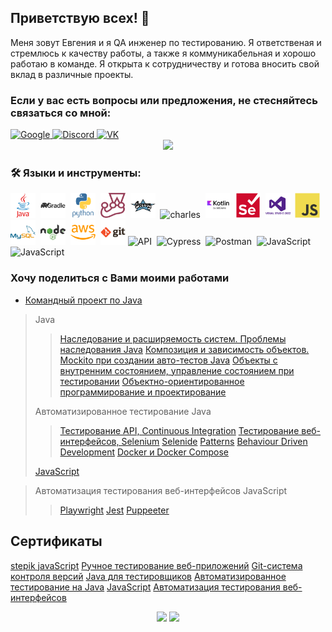 ## Приветствую всех! 👋
Меня зовут Евгения и я QA инженер по тестированию.
Я ответственая и стремлюсь к качеству работы, а также я коммуникабельная и хорошо работаю в команде. Я открыта к сотрудничеству и готова вносить свой вклад в различные проекты.

### Если у вас есть вопросы или предложения, не стесняйтесь связаться со мной:
<div id = "socials" align="left"> 
<a href="https://mail.google.com/mail/u/0/#inbox?compose=jrjtXRHRKhrbLnzXQDPlrVWCJdjcJXVtqGcBgtbRSJTMsvBMVwVXMFBPzwLJPPjlZPcWClCP"> 
<img src="https://img.shields.io/badge/Google-blue?style=for-the-badge&logo=Google&logoColor=white" alt="Google"/>
  <a href="https://discordapp.com/users/1072521766829834270/"> 
<img src="https://img.shields.io/badge/Discord-blue?style=for-the-badge&logo=Discord&logoColor=white" alt="Discord"/>
  <a href="https://vk.com/evgeniyavolkova1"> 
<img src="https://img.shields.io/badge/VK-blue?style=for-the-badge&logo=VK&logoColor=white" alt="VK"/>
  </div> 
    <a/>
<div id="header" align="center">
  <img src="https://media.giphy.com/media/ZEUODEtQiUZWGg6IHR/giphy.gif"/>
</div>

### :hammer_and_wrench: Языки и инструменты:

<div>
  <img src="https://github.com/devicons/devicon/blob/master/icons/java/java-original-wordmark.svg" title="Java" alt="Java" width="40" height="40"/>&nbsp;
  <img src="https://github.com/devicons/devicon/blob/master/icons/gradle/gradle-plain-wordmark.svg" title="gradle" alt="gradle" width="40" height="40"/>&nbsp;
  <img src="https://github.com/devicons/devicon/blob/master/icons/python/python-original-wordmark.svg" title="python" alt="python" width="40" height="40"/>&nbsp;
  <img src="https://github.com/devicons/devicon/blob/master/icons/jest/jest-plain.svg" title="jest" alt="jest" width="40" height="40"/>&nbsp;
  <img src="https://github.com/devicons/devicon/blob/master/icons/groovy/groovy-original.svg" title=groovy" alt="groovy" width="40" height="40"/>&nbsp;
  <img src="https://github.com/Evgeniya1998/Evgeniya1998/assets/130440948/a3819f7a-7e10-437f-a09c-37288081c550" title=charles" alt="charles" width="40" height="40"/>&nbsp;
  <img src="https://github.com/devicons/devicon/blob/master/icons/kotlin/kotlin-original-wordmark.svg" title="/kotlin" alt="kotlin " width="40" height="40"/>&nbsp;
  <img src="https://github.com/devicons/devicon/blob/master/icons/selenium/selenium-original.svg"  title="selenium" alt="selenium" width="40" height="40"/>&nbsp;
  <img src="https://github.com/devicons/devicon/blob/master/icons/visualstudio/visualstudio-plain-wordmark.svg" title="HTML" alt="HTML" width="40" height="40"/>&nbsp;
  <img src="https://github.com/devicons/devicon/blob/master/icons/javascript/javascript-original.svg" title="JavaScript" alt="JavaScript" width="40" height="40"/>&nbsp;
  <img src="https://github.com/devicons/devicon/blob/master/icons/mysql/mysql-original-wordmark.svg" title="MySQL"  alt="MySQL" width="40" height="40"/>&nbsp;
  <img src="https://github.com/devicons/devicon/blob/master/icons/nodejs/nodejs-original-wordmark.svg" title="NodeJS" alt="NodeJS" width="40" height="40"/>&nbsp;
  <img src="https://github.com/devicons/devicon/blob/master/icons/amazonwebservices/amazonwebservices-plain-wordmark.svg" title="AWS" alt="AWS" width="40" height="40"/>&nbsp;
  <img src="https://github.com/devicons/devicon/blob/master/icons/git/git-original-wordmark.svg" title="Git" **alt="Git" width="40" height="40"/>
  <img src="https://github.com/Evgeniya1998/Evgeniya1998/assets/130440948/f5be346f-92ba-4662-b8fc-32653bc1e099"title="API" alt="API" width="40" height="40"/>&nbsp
  <img src="https://github.com/Evgeniya1998/Evgeniya1998/assets/130440948/72ece1c0-ec47-428f-b1c4-cffeeab99c08"title="Cypress" alt="Cypress" width="40" height="40"/>&nbsp
  <img src="https://github.com/Evgeniya1998/Evgeniya1998/assets/130440948/54692307-418a-40ae-829c-76521c0c7198"title="Postman" alt="Postman" width="40" height="40"/>&nbsp
 <img src="https://camo.githubusercontent.com/51402352b3fd848b850d7a822be9b2e1883f40ce9f49cc718068aa883c94e00a/68747470733a2f2f696d672e736869656c64732e696f2f62616467652f437970726573732d3137323032433f7374796c653d666f722d7468652d6261646765266c6f676f3d63797072657373266c6f676f436f6c6f723d7768697465"title="JavaScript" alt="JavaScript" width="40" height="40"/>&nbsp
 <img src="https://camo.githubusercontent.com/e0aa4b3bb9af7d3610dd65656751f3940ef645e1e3e5ff727abecec2accfb31b/68747470733a2f2f696d672e736869656c64732e696f2f62616467652f506f73746d616e2d4646364333373f7374796c653d666f722d7468652d6261646765266c6f676f3d506f73746d616e266c6f676f436f6c6f723d7768697465"title="JavaScript" alt="JavaScript" width="40" height="40"/>&nbsp
</div>

### **Хочу поделиться с Вами моими работами**
- [Командный проект по Java](https://github.com/Grdp6086/JavaQaTeamDiplomVishnyakovVolkova/tree/main)
> Java
>> [Наследование и расширяемость систем. Проблемы наследования Java](https://github.com/Evgeniya1998/dz12-1/tree/main/src)
>> [Композиция и зависимость объектов. Mockito при создании авто-тестов Java](https://github.com/Evgeniya1998/dr11-1)
>> [Объекты с внутренним состоянием, управление состоянием при тестировании](https://github.com/Evgeniya1998/dr10-1new)
>> [Объектно-ориентированное программирование и проектирование](https://github.com/Evgeniya1998/dr9-1)
>> 
> Автоматизированное тестирование Java
>> [Тестирование API, Continuous Integration](https://github.com/Evgeniya1998/rest3-1/tree/main)
>> [Тестирование веб-интерфейсов, Selenium](https://github.com/Evgeniya1998/newdz)
>> [Selenide](https://github.com/Evgeniya1998/selenidea)
>> [Patterns](https://github.com/Evgeniya1998/patterndz)
>> [Behaviour Driven Development](https://github.com/Evgeniya1998/pageObject)
>> [Docker и Docker Compose](https://github.com/Evgeniya1998/docker1/tree/main)
>>
> [JavaScript](https://github.com/Evgeniya1998/bjs-2-homeworks)

> Автоматизация тестирования веб-интерфейсов JavaScript
>> [Playwright](https://github.com/Evgeniya1998/jsaqa-code/blob/main/7.3/playwright/e2e/UserTest.spec.js)
>> [Jest](https://github.com/Evgeniya1998/jsaqa-code/blob/main/7.3/jest/test/unit/sortByName.test.js)
>> [Puppeeter](https://github.com/Evgeniya1998/jsaqa-code/blob/main/7.5/puppeteer-2/cinema.test.js)
>> 
## Сертификаты 
[stepik javaScript](https://stepik.org/certificate/a458ecfd331f7166c943b3c05f9787ae1e955f69.png?language=en&resolution=low)
[Ручное тестирование веб-приложений](https://drive.google.com/file/d/1EduyW1vvQYPOvwP5lfjyeKSH9tTS5Isc/view?usp=sharing)
[Git-система контроля версий](https://drive.google.com/file/d/1dbNUvrcy-yqxh90_2wjARFoZE5rJMKiy/view?usp=sharing)
[Java для тестировщиков](https://drive.google.com/file/d/1sT0pEbQs-zcrMxi0V3PRiwttbVfvzhwq/view?usp=sharing)
[Автоматизированное тестирование на Java](https://drive.google.com/file/d/1OmlndZAuGMwIWf3fH6jsjeCI5TEaN239/view?usp=sharing)
[JavaScript](https://drive.google.com/file/d/10xBHZf5VXm_41z26LmgQ1dXvvWdVR1A1/view?usp=sharing)
[Автоматизация тестирования веб-интерфейсов](https://drive.google.com/file/d/1sT0pEbQs-zcrMxi0V3PRiwttbVfvzhwq/view?usp=sharing)
<p align='center'>
   <a href="https://github-readme-stats.vercel.app/api?username=Evgeniya1998&show_icons=true&count_private=true">
       <img height=150 src="https://github-readme-stats.vercel.app/api?username=Evgeniya1998&show_icons=true&count_private=true"/></a>
   <a href="https://github.com/Evgeniya1998/github-readme-stats">
       <img height=150 src="https://github-readme-stats.vercel.app/api/top-langs/?username=Evgeniya1998&layout=compact"/></a>
</p>







